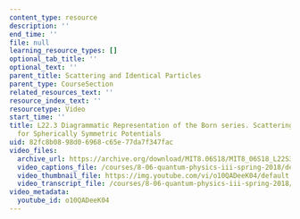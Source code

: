```yaml
---
content_type: resource
description: ''
end_time: ''
file: null
learning_resource_types: []
optional_tab_title: ''
optional_text: ''
parent_title: Scattering and Identical Particles
parent_type: CourseSection
related_resources_text: ''
resource_index_text: ''
resourcetype: Video
start_time: ''
title: L22.3 Diagrammatic Representation of the Born series. Scattering Amplitude
  for Spherically Symmetric Potentials
uid: 82fc8b08-98d0-6968-c65e-77da7f347fac
video_files:
  archive_url: https://archive.org/download/MIT8.06S18/MIT8_06S18_L22S3_300k.mp4
  video_captions_file: /courses/8-06-quantum-physics-iii-spring-2018/de460b4ae4255b92a06df9c719902cb7_o10QADeeK04.vtt
  video_thumbnail_file: https://img.youtube.com/vi/o10QADeeK04/default.jpg
  video_transcript_file: /courses/8-06-quantum-physics-iii-spring-2018/6fda78825a6bf78c701745efce69246a_o10QADeeK04.pdf
video_metadata:
  youtube_id: o10QADeeK04
---
```

